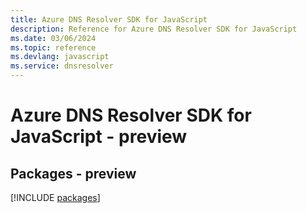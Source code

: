 ```yaml
---
title: Azure DNS Resolver SDK for JavaScript
description: Reference for Azure DNS Resolver SDK for JavaScript
ms.date: 03/06/2024
ms.topic: reference
ms.devlang: javascript
ms.service: dnsresolver
---
```

# Azure DNS Resolver SDK for JavaScript - preview
## Packages - preview
[!INCLUDE [packages](dns-resolver-index.md)]